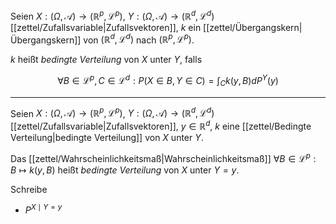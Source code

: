 Seien $X : (\Omega, \mathcal{A}) \to (\mathbb{R}^p, \mathcal{L}^p)$, $Y : (\Omega, \mathcal{A}) \to (\mathbb{R}^d, \mathcal{L}^d)$ [[zettel/Zufallsvariable|Zufallsvektoren]], $k$ ein [[zettel/Übergangskern|Übergangskern]] von $(\mathbb{R}^d, \mathcal{L}^d)$ nach $(\mathbb{R}^p, \mathcal{L}^p)$.

$k$ heißt *bedingte Verteilung* von $X$ unter $Y$, falls

$$
	\forall B \in \mathcal{L}^p, C \in \mathcal{L}^d : P(X \in B, Y \in C) = \int_C k(y, B) dP^Y(y)
$$

---

Seien $X : (\Omega, \mathcal{A}) \to (\mathbb{R}^p, \mathcal{L}^p)$, $Y : (\Omega, \mathcal{A}) \to (\mathbb{R}^d, \mathcal{L}^d)$ [[zettel/Zufallsvariable|Zufallsvektoren]], $y \in \mathbb{R}^d$, $k$ eine [[zettel/Bedingte Verteilung|bedingte Verteilung]] von $X$ unter $Y$.

Das [[zettel/Wahrscheinlichkeitsmaß|Wahrscheinlichkeitsmaß]] $\forall B \in \mathcal{L}^p : B \mapsto k(y, B)$ heißt *bedingte Verteilung* von $X$ unter $Y=y$.

Schreibe
- $P^{X \mid Y=y}$